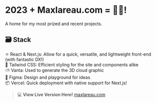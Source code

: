 # 2023 + Maxlareau.com = 🍾🎉!
A home for my most prized and recent projects.

🗃️ **Stack**<br>
---
⚛️ React & Next.js: Allow for a quick, versatile, and lightweight front-end (with fantastic DX!)<br>
💨 Tailwind CSS: Efficient styling for the site and components alike<br>
⛅ Vanta: Used to generate the 3D cloud graphic<br>
🎨 Figma: Design and playground for ideas<br>
📦 Vercel: Quick deployment with native support for Next.js!<br>

> 💻 **View Live Version Here!**
[maxlareau.com](https://maxlareau.com)
